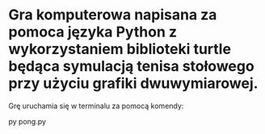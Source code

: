 # Gra komputerowa napisana za pomoca języka Python z wykorzystaniem biblioteki turtle będąca symulacją tenisa stołowego przy użyciu grafiki dwuwymiarowej. 

Grę uruchamia się w terminalu za pomocą komendy:

py pong.py
